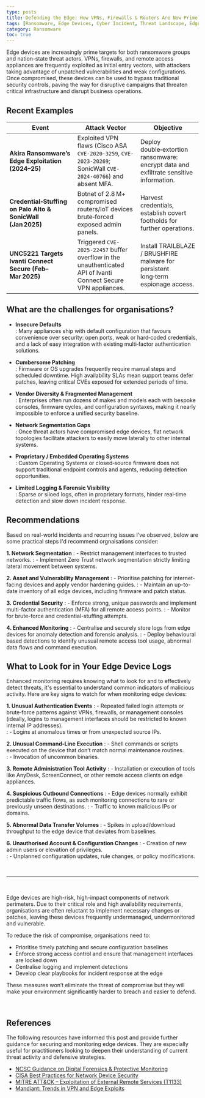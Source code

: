 ```yaml
---
type: posts
title: Defending the Edge: How VPNs, Firewalls & Routers Are Now Prime Targets
tags: [Ransomware, Edge Devices, Cyber Incident, Threat Landscape, Edge Device Security, Zero Trust, VPN Gateway & Firewall Attacks, State Sponsored Cyber Threats]
category: Ransomware
toc: true
---
```


Edge devices are increasingly prime targets for both ransomware groups and nation-state threat actors. VPNs, firewalls, and remote access appliances are frequently exploited as initial entry vectors, with attackers taking advantage of unpatched vulnerabilities and weak configurations. Once compromised, these devices can be used to bypass traditional security controls, paving the way for disruptive campaigns that threaten critical infrastructure and disrupt business operations.


	
## Recent Examples


| Event                                          | Attack Vector                                                                                                                  | Objective                                                                                                          |
|---------------------------------------------------|----------------------------------------------------------------------------------------------------------------------|--------------------------------------------------------------------------------------------------------------------|
| **Akira Ransomware’s Edge Exploitation (2024–25)**| Exploited VPN flaws (Cisco ASA `CVE-2020-3259`, `CVE-2023-20269`; SonicWall `CVE-2024-40766`) and absent MFA.      | Deploy double‑extortion ransomware: encrypt data and exfiltrate sensitive information.                             |
| **Credential‑Stuffing on Palo Alto & SonicWall (Jan 2025)** | Botnet of 2.8 M+ compromised routers/IoT devices brute‑forced exposed admin panels.                                   | Harvest credentials, establish covert footholds for further operations.                                             |
| **UNC5221 Targets Ivanti Connect Secure (Feb–Mar 2025)** | Triggered `CVE-2025-22457` buffer overflow in the unauthenticated API of Ivanti Connect Secure VPN appliances.       | Install TRAILBLAZE / BRUSHFIRE malware for persistent long‑term espionage access.                                    |

## What are the challenges for organisations?

- **Insecure Defaults**  
: Many appliances ship with default configuration that favours convenience over security: open ports, weak or hard‑coded credentials, and a lack of easy integration with existing multi‑factor authentication solutions.

- **Cumbersome Patching**  
: Firmware or OS upgrades frequently require manual steps and scheduled downtime. High availability SLAs mean support teams defer patches, leaving critical CVEs exposed for extended periods of time.

- **Vendor Diversity & Fragmented Management**  
: Enterprises often run dozens of makes and models each with bespoke consoles, firmware cycles, and configuration syntaxes, making it nearly impossible to enforce a unified security baseline.

- **Network Segmentation Gaps**  
: Once threat actors have compromised edge devices, flat network topologies facilitate attackers to easily move laterally to other internal systems.

- **Proprietary / Embedded Operating Systems**  
: Custom Operating Systems or closed‑source firmware does not support traditional endpoint controls and agents, reducing detection opportunities.

- **Limited Logging & Forensic Visibility**  
: Sparse or siloed logs, often in proprietary formats, hinder real‑time detection and slow down incident response.



## Recommendations
Based on real-world incidents and recurring issues I’ve observed, below are some practical steps I'd recommend orgnaisations consider:

**1. Network Segmentation**
: - Restrict management interfaces to trusted networks.
: - Implement Zero Trust network segmentation strictly limiting lateral movement between systems.

**2. Asset and Vulnerability Management**
: - Prioritise patching for internet-facing devices and apply vendor hardening guides.
: - Maintain an up-to-date inventory of all edge devices, including firmware and patch status.

**3. Credential Security**
: - Enforce strong, unique passwords and implement multi-factor authentication (MFA) for all remote access points.
: - Monitor for brute-force and credential-stuffing attempts.

**4. Enhanced Monitoring**
: - Centralise and securely store logs from edge devices for anomaly detection and forensic analysis.
: - Deploy behavioural based detections to identify unusual remote access tool usage, abnormal data flows and command execution.




## What to Look for in Your Edge Device Logs
Enhanced monitoring requires knowing what to look for and to effectively detect threats, it's essential to understand common indicators of malicious activity. Here are key signs to watch for when monitoring edge devices:

**1. Unusual Authentication Events**
: - Repeated failed login attempts or brute‐force patterns against VPNs, firewalls, or management consoles (ideally, logins to management interfaces should be restricted to known internal IP addresses).  
: - Logins at anomalous times or from unexpected source IPs.



**2. Unusual Command‐Line Execution**
: - Shell commands or scripts executed on the device that don’t match normal maintenance routines.  
: - Invocation of uncommon binaries. 



**3. Remote Administration Tool Activity**
: - Installation or execution of tools like AnyDesk, ScreenConnect, or other remote access clients on edge appliances.



**4. Suspicious Outbound Connections**
: - Edge devices normally exhibit predictable traffic flows, as such monitoring connections to rare or previously unseen destinations.
: - Traffic to known malicious IPs or domains.



**5. Abnormal Data Transfer Volumes**
: - Spikes in upload/download throughput to the edge device that deviates from baselines.



**6. Unauthorised Account & Configuration Changes**
: - Creation of new admin users or elevation of privileges.  
: - Unplanned configuration updates, rule changes, or policy modifications.

<br />

---

<br /> 

Edge devices are high-risk, high-impact components of network perimeters. Due to their critical role and high availability requirements, organisations are often reluctant to implement necessary changes or patches, leaving these devices frequently undermanaged, undermonitored and vulnerable.

To reduce the risk of compromise, organisations need to:
- Prioritise timely patching and secure configuration baselines
- Enforce strong access control and ensure that management interfaces are locked down
- Centralise logging and implement detections  
- Develop clear playbooks for incident response at the edge

These measures won’t eliminate the threat of compromise but they will make your environment significantly harder to breach and easier to defend.


<br />


## References 
The following resources have informed this post and provide further guidance for securing and monitoring edge devices. They are especially useful for practitioners looking to deepen their understanding of current threat activity and defensive strategies.

- [NCSC Guidance on Digital Forensics & Protective Monitoring](https://www.ncsc.gov.uk/guidance/guidance-on-digital-forensics-protective-monitoring)
- [CISA Best Practices for Network Device Security](https://www.cisa.gov/news-events/alerts/2021/09/22/cisa-releases-best-practices-securing-network-infrastructure-devices)
- [MITRE ATT&CK – Exploitation of External Remote Services (T1133)](https://attack.mitre.org/techniques/T1133/)
- [Mandiant: Trends in VPN and Edge Exploits](https://www.mandiant.com/resources/blog)

